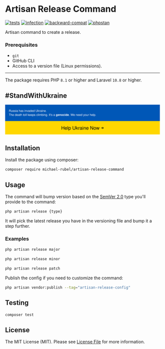 # Artisan Release Command
[![tests](https://github.com/michael-rubel/artisan-release-command/actions/workflows/tests.yml/badge.svg)](https://github.com/michael-rubel/artisan-release-command/actions/workflows/tests.yml)
[![infection](https://github.com/michael-rubel/artisan-release-command/actions/workflows/infection.yml/badge.svg)](https://github.com/michael-rubel/artisan-release-command/actions/workflows/infection.yml)
[![backward-compat](https://github.com/michael-rubel/artisan-release-command/actions/workflows/backward-compat.yml/badge.svg)](https://github.com/michael-rubel/artisan-release-command/actions/workflows/backward-compat.yml)
[![phpstan](https://github.com/michael-rubel/artisan-release-command/actions/workflows/phpstan.yml/badge.svg)](https://github.com/michael-rubel/artisan-release-command/actions/workflows/phpstan.yml)

Artisan command to create a release.

### Prerequisites

- `git`
- GitHub CLI
- Access to a version file (Linux permissions).

---

The package requires PHP `8.1` or higher and Laravel `10.8` or higher.

## #StandWithUkraine
[![SWUbanner](https://raw.githubusercontent.com/vshymanskyy/StandWithUkraine/main/banner2-direct.svg)](https://github.com/vshymanskyy/StandWithUkraine/blob/main/docs/README.md)

## Installation
Install the package using composer:
```bash
composer require michael-rubel/artisan-release-command
```

## Usage
The command will bump version based on the [SemVer 2.0](https://semver.org/) type you'll provide to the command:

```php
php artisan release {type}
```

It will pick the latest release you have in the versioning file and bump it a step further.

### Examples
```php
php artisan release major
```
```php
php artisan release minor
```
```php
php artisan release patch
```

Publish the config if you need to customize the command:
```bash
php artisan vendor:publish --tag="artisan-release-config"
```

## Testing
```bash
composer test
```

## License
The MIT License (MIT). Please see [License File](LICENSE.md) for more information.
